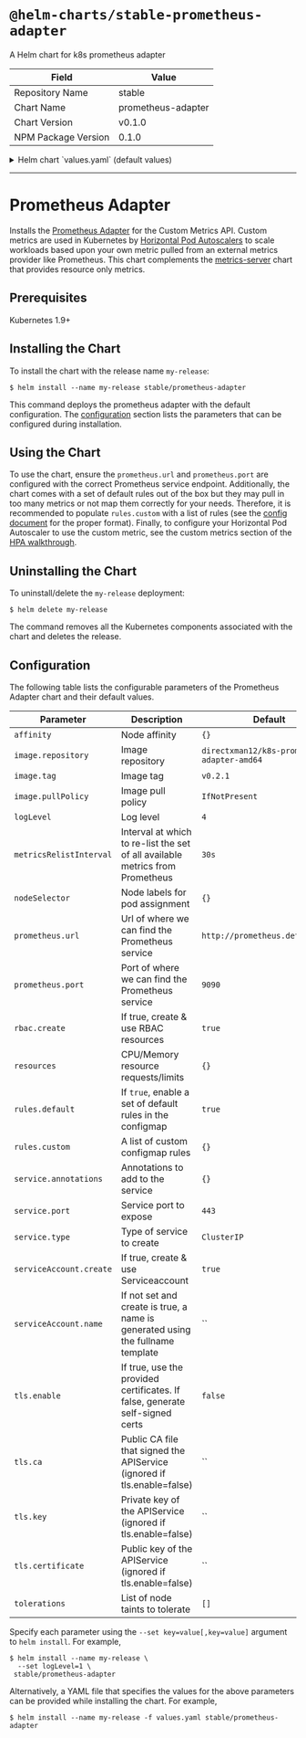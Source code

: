 # `@helm-charts/stable-prometheus-adapter`

A Helm chart for k8s prometheus adapter

| Field               | Value              |
| ------------------- | ------------------ |
| Repository Name     | stable             |
| Chart Name          | prometheus-adapter |
| Chart Version       | v0.1.0             |
| NPM Package Version | 0.1.0              |

<details>

<summary>Helm chart `values.yaml` (default values)</summary>

```yaml
# Default values for k8s-prometheus-adapter..
affinity: {}

image:
  repository: directxman12/k8s-prometheus-adapter-amd64
  tag: v0.2.1
  pullPolicy: IfNotPresent

logLevel: 4

metricsRelistInterval: 30s

nodeSelector: {}

# Url to access prometheus
prometheus:
  url: http://prometheus.default.svc
  port: 9090

replicas: 1

rbac:
  # Specifies whether RBAC resources should be created
  create: true

serviceAccount:
  # Specifies whether a service account should be created
  create: true
  # The name of the service account to use.
  # If not set and create is true, a name is generated using the fullname template
  name:

resources:
  # requests:
  #   cpu: 100m
  #   memory: 128Mi
  # limits:
  #   cpu: 100m
  #   memory: 128Mi

rules:
  default: true
  custom: {}
# - seriesQuery: '{__name__=~"^some_metric_count$"}'
#   resources:
#     template: <<.Resource>>
#   name:
#     matches: ""
#     as: "my_custom_metric"
#   metricsQuery: sum(<<.Series>>{<<.LabelMatchers>>}) by (<<.GroupBy>>)

service:
  annotations: {}
  port: 443
  type: ClusterIP

tls:
  enable: false
  ca: |-
    # Public CA file that signed the APIService
  key: |-
    # Private key of the APIService
  certificate: |-
    # Public key of the APIService

tolerations: []
```

</details>

---

# Prometheus Adapter

Installs the [Prometheus Adapter](https://github.com/DirectXMan12/k8s-prometheus-adapter) for the Custom Metrics API. Custom metrics are used in Kubernetes by [Horizontal Pod Autoscalers](https://kubernetes.io/docs/tasks/run-application/horizontal-pod-autoscale/) to scale workloads based upon your own metric pulled from an external metrics provider like Prometheus. This chart complements the [metrics-server](https://github.com/helm/charts/tree/master/stable/metrics-server) chart that provides resource only metrics.

## Prerequisites

Kubernetes 1.9+

## Installing the Chart

To install the chart with the release name `my-release`:

```console
$ helm install --name my-release stable/prometheus-adapter
```

This command deploys the prometheus adapter with the default configuration. The [configuration](#configuration) section lists the parameters that can be configured during installation.

## Using the Chart

To use the chart, ensure the `prometheus.url` and `prometheus.port` are configured with the correct Prometheus service endpoint. Additionally, the chart comes with a set of default rules out of the box but they may pull in too many metrics or not map them correctly for your needs. Therefore, it is recommended to populate `rules.custom` with a list of rules (see the [config document](https://github.com/DirectXMan12/k8s-prometheus-adapter/blob/master/docs/config.md) for the proper format). Finally, to configure your Horizontal Pod Autoscaler to use the custom metric, see the custom metrics section of the [HPA walkthrough](https://kubernetes.io/docs/tasks/run-application/horizontal-pod-autoscale-walkthrough/#autoscaling-on-multiple-metrics-and-custom-metrics).

## Uninstalling the Chart

To uninstall/delete the `my-release` deployment:

```console
$ helm delete my-release
```

The command removes all the Kubernetes components associated with the chart and deletes the release.

## Configuration

The following table lists the configurable parameters of the Prometheus Adapter chart and their default values.

| Parameter               | Description                                                                    | Default                                     |
| ----------------------- | ------------------------------------------------------------------------------ | ------------------------------------------- |
| `affinity`              | Node affinity                                                                  | `{}`                                        |
| `image.repository`      | Image repository                                                               | `directxman12/k8s-prometheus-adapter-amd64` |
| `image.tag`             | Image tag                                                                      | `v0.2.1`                                    |
| `image.pullPolicy`      | Image pull policy                                                              | `IfNotPresent`                              |
| `logLevel`              | Log level                                                                      | `4`                                         |
| `metricsRelistInterval` | Interval at which to re-list the set of all available metrics from Prometheus  | `30s`                                       |
| `nodeSelector`          | Node labels for pod assignment                                                 | `{}`                                        |
| `prometheus.url`        | Url of where we can find the Prometheus service                                | `http://prometheus.default.svc`             |
| `prometheus.port`       | Port of where we can find the Prometheus service                               | `9090`                                      |
| `rbac.create`           | If true, create & use RBAC resources                                           | `true`                                      |
| `resources`             | CPU/Memory resource requests/limits                                            | `{}`                                        |
| `rules.default`         | If `true`, enable a set of default rules in the configmap                      | `true`                                      |
| `rules.custom`          | A list of custom configmap rules                                               | `{}`                                        |
| `service.annotations`   | Annotations to add to the service                                              | `{}`                                        |
| `service.port`          | Service port to expose                                                         | `443`                                       |
| `service.type`          | Type of service to create                                                      | `ClusterIP`                                 |
| `serviceAccount.create` | If true, create & use Serviceaccount                                           | `true`                                      |
| `serviceAccount.name`   | If not set and create is true, a name is generated using the fullname template | ``                                          |
| `tls.enable`            | If true, use the provided certificates. If false, generate self-signed certs   | `false`                                     |
| `tls.ca`                | Public CA file that signed the APIService (ignored if tls.enable=false)        | ``                                          |
| `tls.key`               | Private key of the APIService (ignored if tls.enable=false)                    | ``                                          |
| `tls.certificate`       | Public key of the APIService (ignored if tls.enable=false)                     | ``                                          |
| `tolerations`           | List of node taints to tolerate                                                | `[]`                                        |

Specify each parameter using the `--set key=value[,key=value]` argument to `helm install`. For example,

```console
$ helm install --name my-release \
  --set logLevel=1 \
 stable/prometheus-adapter
```

Alternatively, a YAML file that specifies the values for the above parameters can be provided while installing the chart. For example,

```console
$ helm install --name my-release -f values.yaml stable/prometheus-adapter
```
